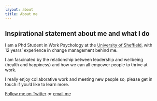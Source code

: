 ```yaml
---
layout: about
title: About me
---
```


## Inspirational statement about me and what I do

I am a Phd Student in Work Psychology at the [University of Sheffield](https://www.sheffield.ac.uk/management/phd/doctoral-researchers/hannah-boneham), with 12 years’ experience in change management behind me.

I am fascinated by the relationship between leadership and wellbeing (health and happiness) and how we can all empower people to thrive at work.

I really enjoy collaborative work and meeting new people so, please get in touch if you’d like to learn more.

[Follow me on Twitter](https://twitter.com/hannahboneham?lang=en) or [email me](mailto:h.boneham@sheffield.ac.uk?subject=Website%20Enquiry)